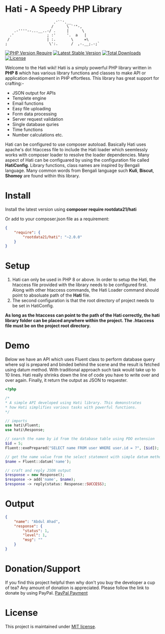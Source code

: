 # Hati - A Speedy PHP Library
                          .'``'.__
                         /      \ `'"-,
        .-''''--...__..-/ .     |      \
      .'               ; :'     '.  a   |
     /                 | :.       \     =\
    ;                   \':.      /  ,-.__;.-;`

[![PHP Version Require](https://img.shields.io/badge/php-%3E%3D8.0-brightgreen?style=flat-square)](https://packagist.org/packages/rootdata21/hati)
[![Latest Stable Version](https://img.shields.io/packagist/v/rootdata21/hati.svg?style=flat-square)](https://packagist.org/packages/rootdata21/hati) 
[![Total Downloads](https://img.shields.io/packagist/dt/rootdata21/hati.svg?style=flat-square&color=blueviolet)](https://packagist.org/packages/rootdata21/hati) 
[![License](https://img.shields.io/badge/license-MIT-brightgreen.svg?style=flat-square&color=important)](https://packagist.org/packages/rootdata21/hati) 


Welcome to the Hati wiki! Hati is a simply powerful PHP library written in **PHP 8** which has various library functions and classes to make API or application development in PHP effortless. This library has great support for crafting:-
* JSON output for APIs
* Templete engine
* Email functions
* Easy file uploading
* Form data processing
* Server request validation
* Single database quries
* Time functions
* Number calculations etc.

Hati can be configured to use composer autoload. Basically Hati uses apache's dot htaccess file to include the Hati loader which seemlessly works with composer loader to resolve the loader dependencies. Many aspect of Hati can be configuared by using the configuration file called **HatiConfig**. Library functions, class names are inspired by Bengali language. Many common words from Bengali language such **Kuli**, **Biscut**, **Shomoy** are found within this library.

# Install
Install the latest version using **composer require rootdata21/hati**

Or add to your composer.json file as a requirement:

```json
{
    "require": {
        "rootdata21/hati": "~2.0.0"
    }
}
```

# Setup
1. Hati can only be used in PHP 8 or above. In order to setup the Hati, the htaccess file provided with the library needs to be configured first. Along with other htaccess commands, the Hati Loader command should point to absoluate path of the **Hati** file. 
2. The second configuration is that the root directory of project needs to be set in HatiConfig.

**As long as the htaccess can point to the path of the Hati correctly, the hati library folder can be placed anywhere within the project. The .htaccess file must be on the project root directory.**

# Demo
Below we have an API which uses Fluent class to perform database query where sql is prepared and binded behind the scene and the result is fetched using datum method. With traditional approach such task would take up to 10 lines. Hati really shrinks down the line of code you have to write over and over again. Finally, it return the output as JSON to requester.

```php
<?php

/*
* A simple API developed using Hati library. This demonstrates
* how Hati simplifies various tasks with powerful functions.
*/

// imports
use hati\Fluent;
use hati\Response;

// search the name by id from the database table using PDO extension
$id = 5;
Fluent::exePrepared("SELECT name FROM user WHERE user.id = ?", [$id]);

// get the name value from the select statement with simple datum method
$name = Fluent::datum('name');

// craft and reply JSON output
$response = new Response();
$response -> add('name', $name);
$response -> reply(status: Response::SUCCESS);
```
# Output

```json
{
    "name": "Abdul Ahad",
    "response": {
        "status": 1,
        "level": 1,
        "msg": ""
    }
}
```

# Donation/Support
If you find this project helpful then why don't you buy the developer a cup of tea? Any amount of donation is appreciated. Please follow the link to donate by using PayPal.
[PayPal Payment](https://paypal.me/rootdata21?country.x=GB&locale.x=en_GB)

# License

This project is maintained under [MIT license](https://en.wikipedia.org/wiki/MIT_License).
